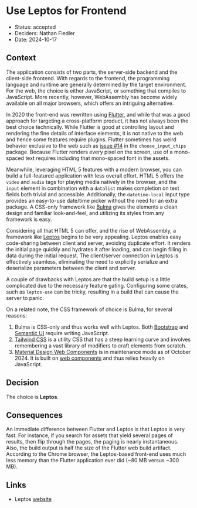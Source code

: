# Use Leptos for Frontend

* Status: accepted
* Deciders: Nathan Fiedler
* Date: 2024-10-17

## Context

The application consists of two parts, the server-side backend and the client-side frontend. With regards to the frontend, the programming language and runtime are generally determined by the target environment. For the web, the choice is either JavaScript, or something that compiles to JavaScript. More recently, however, WebAssembly has become widely available on all major browsers, which offers an intriguing alternative.

In 2020 the front-end was rewritten using [Flutter](https://flutter.dev), and while that was a good approach for targeting a cross-platform product, it has not always been the best choice technically. While Flutter is good at controlling layout and rendering the fine details of interface elements, it is not native to the web and hence some features require plugins. Flutter sometimes has weird behavior exclusive to the web such as [issue #14](https://github.com/nlfiedler/choose_input_chips/issues/14) in the `choose_input_chips` package. Because Flutter renders every pixel on the screen, use of a mono-spaced text requires including that mono-spaced font in the assets.

Meanwhile, leveraging HTML 5 features with a modern browser, you can build a full-featured application with less overall effort. HTML 5 offers the `video` and `audio` tags for playing media natively in the browser, and the `input` element in combination with a `datalist` makes completion on text fields both trivial and accessible. Additionally, the `datetime-local` input type provides an easy-to-use date/time picker without the need for an extra package. A CSS-only framework like [Bulma](https://bulma.io) gives the elements a clean design and familiar look-and-feel, and utilizing its styles from any framework is easy.

Considering all that HTML 5 can offer, and the rise of WebAssembly, a framework like [Leptos](https://leptos.dev) begins to be very appealing. Leptos enables easy code-sharing between client and server, avoiding duplicate effort. It renders the initial page quickly and hydrates it after loading, and can begin filling in data during the initial request. The client/server connection in Leptos is effectively seamless, eliminating the need to explicitly serialize and deserialize parameters between the client and server.

A couple of drawbacks with Leptos are that the build setup is a little complicated due to the necessary feature gating. Configuring some crates, such as `leptos-use` can be tricky, resulting in a build that can cause the server to panic.

On a related note, the CSS framework of choice is Bulma, for several reasons:

1. Bulma is CSS-only and thus works well with Leptos. Both [Bootstrap](https://getbootstrap.com) and [Semantic UI](https://semantic-ui.com) require writing JavaScript.
1. [Tailwind CSS](https://tailwindcss.com) is a utility CSS that has a steep learning curve and involves remembering a vast library of modifiers to craft elements from scratch.
1. [Material Design Web Components](https://github.com/material-components/material-web) is in maintenance mode as of October 2024. It is built on [web components](https://developer.mozilla.org/en-US/docs/Web/API/Web_components) and thus relies heavily on JavaScript.

## Decision

The choice is **Leptos**.

## Consequences

An immediate difference between Flutter and Leptos is that Leptos is very fast. For instance, if you search for assets that yield several pages of results, then flip through the pages, the paging is nearly instantaneous. Also, the build output is half the size of the Flutter web build artifact. According to the Chrome browser, the Leptos-based front-end uses much less memory than the Flutter application ever did (~80 MB versus ~300 MB).

## Links

* Leptos [website](https://leptos.dev)
